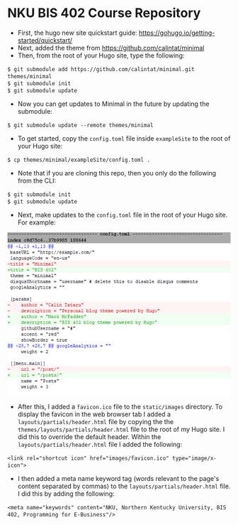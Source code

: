 # NKU BIS 402 Course Repository

* First, the hugo new site quickstart guide: https://gohugo.io/getting-started/quickstart/
* Next, added the theme from https://github.com/calintat/minimal 
* Then, from the root of your Hugo site, type the following:

```
$ git submodule add https://github.com/calintat/minimal.git themes/minimal
$ git submodule init
$ git submodule update
```

* Now you can get updates to Minimal in the future by updating the submodule:

```
$ git submodule update --remote themes/minimal
```

* To get started, copy the `config.toml` file inside `exampleSite` to the root of your Hugo site:

```
$ cp themes/minimal/exampleSite/config.toml .
```

* Note that if you are cloning this repo, then you only do the following from the CLI:

```
$ git submodule init
$ git submodule update
```

* Next, make updates to the `config.toml` file in the root of your Hugo site. For example:

![Changes to the config.toml file](static/images/config.toml.changes1.png)

* After this, I added a `favicon.ico` file to the `static/images` directory. To display the favicon in the web browser tab I added a `layouts/partials/header.html` file by copying the the `themes/layouts/partials/header.html` file to the root of my Hugo site. I did this to override the default header. Within the `layouts/partials/header.html` file I added the following:

```
<link rel="shortcut icon" href="images/favicon.ico" type="image/x-icon">
```

* I then added a meta name keyword tag (words relevant to the page's content separated by commas) to the `layouts/partials/header.html` file. I did this by adding the following:

```
<meta name="keywords" content="NKU, Northern Kentucky University, BIS 402, Programming for E-Business"/>
```
